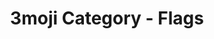 ---
layout: category_flags
title: 3moji Category - Flags
permalink: flags.html
emoji: speech_balloon
image: assets/img/3moji/thumbnail.png
---